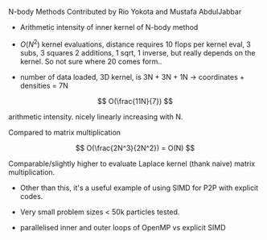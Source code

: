 
N-body Methods Contributed by Rio Yokota and Mustafa AbdulJabbar



- Arithmetic intensity of inner kernel of N-body method

- $O(N^2)$ kernel evaluations, distance requires 10 flops per kernel eval, 3 subs, 3 squares 2 additions, 1 sqrt, 1 inverse, but really depends on the kernel. So not sure where 20 comes form..

- number of data loaded, 3D kernel, is 3N + 3N + 1N -> coordinates + densities = 7N

$$
O(\frac{11N}{7})
$$

arithmetic intensity. nicely linearly increasing with N.

Compared to matrix multiplication

$$
O(\frac{2N^3}{2N^2}) = O(N)
$$

Comparable/slightly higher to evaluate Laplace kernel (thank naive) matrix multiplication.

- Other than this, it's a useful example of using SIMD for P2P with explicit codes.

- Very small problem sizes < 50k particles tested.
- parallelised inner and outer loops of OpenMP vs explicit SIMD